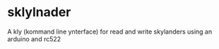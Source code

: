 # sklylnader
A kly (kommand line ynterface) for read and write skylanders using an arduino and rc522
